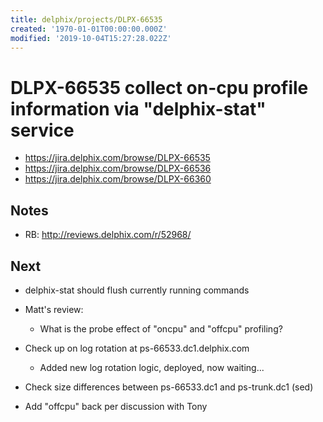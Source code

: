 ```yaml
---
title: delphix/projects/DLPX-66535
created: '1970-01-01T00:00:00.000Z'
modified: '2019-10-04T15:27:28.022Z'
---
```


# DLPX-66535 collect on-cpu profile information via "delphix-stat" service

* https://jira.delphix.com/browse/DLPX-66535
* https://jira.delphix.com/browse/DLPX-66536
* https://jira.delphix.com/browse/DLPX-66360

## Notes

* RB: http://reviews.delphix.com/r/52968/

## Next

* delphix-stat should flush currently running commands

* Matt's review:
  * What is the probe effect of "oncpu" and "offcpu" profiling?

* Check up on log rotation at ps-66533.dc1.delphix.com
  * Added new log rotation logic, deployed, now waiting...

* Check size differences between ps-66533.dc1 and ps-trunk.dc1 (sed)

* Add "offcpu" back per discussion with Tony
